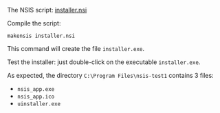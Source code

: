 The NSIS script: [installer.nsi](installer.nsi)

Compile the script: 

```
makensis installer.nsi
```

This command will create the file `installer.exe`.

Test the installer: just double-click on the executable `installer.exe`.

As expected, the directory `C:\Program Files\nsis-test1` contains 3 files:
* `nsis_app.exe`
* `nsis_app.ico`
* `uinstaller.exe`
